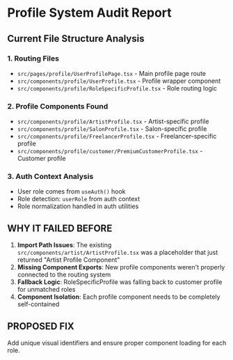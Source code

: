 
# Profile System Audit Report

## Current File Structure Analysis

### 1. Routing Files
- `src/pages/profile/UserProfilePage.tsx` - Main profile page route
- `src/components/profile/UserProfile.tsx` - Profile wrapper component
- `src/components/profile/RoleSpecificProfile.tsx` - Role routing logic

### 2. Profile Components Found
- `src/components/profile/ArtistProfile.tsx` - Artist-specific profile
- `src/components/profile/SalonProfile.tsx` - Salon-specific profile  
- `src/components/profile/FreelancerProfile.tsx` - Freelancer-specific profile
- `src/components/profile/customer/PremiumCustomerProfile.tsx` - Customer profile

### 3. Auth Context Analysis
- User role comes from `useAuth()` hook
- Role detection: `userRole` from auth context
- Role normalization handled in auth utilities

## WHY IT FAILED BEFORE

1. **Import Path Issues**: The existing `src/components/artist/ArtistProfile.tsx` was a placeholder that just returned "Artist Profile Component"
2. **Missing Component Exports**: New profile components weren't properly connected to the routing system
3. **Fallback Logic**: RoleSpecificProfile was falling back to customer profile for unmatched roles
4. **Component Isolation**: Each profile component needs to be completely self-contained

## PROPOSED FIX

Add unique visual identifiers and ensure proper component loading for each role.
